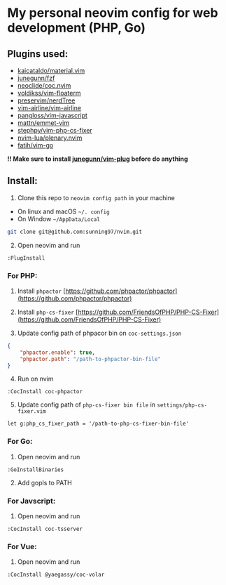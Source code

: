 # My personal neovim config for web development (PHP, Go)

## Plugins used:
- [kaicataldo/material.vim](https://github.com/kaicataldo/material.vim)
- [junegunn/fzf](https://github.com/junegunn/fzf)
- [neoclide/coc.nvim](https://github.com/neoclide/coc.nvim)
- [voldikss/vim-floaterm](https://github.com/voldikss/vim-floaterm)
- [preservim/nerdTree](https://github.com/preservim/nerdtree)
- [vim-airline/vim-airline](https://github.com/vim-airline/vim-airline)
- [pangloss/vim-javascript](https://github.com/pangloss/vim-javascript)
- [mattn/emmet-vim](https://github.com/mattn/emmet-vim)
- [stephpy/vim-php-cs-fixer](https://github.com/stephpy/vim-php-cs-fixer)
- [nvim-lua/plenary.nvim](https://github.com/nvim-lua/plenary.nvim)
- [fatih/vim-go](https://github.com/fatih/vim-go)

**!! Make sure to install [junegunn/vim-plug](https://github.com/junegunn/vim-plug) before do anything**
## Install:


1. Clone this repo to <code>neovim config path</code> in your machine
- On linux and macOS <code>~/. config</code>
- On Window <code>~/AppData/Local</code>

``` bash
git clone git@github.com:sunning97/nvim.git
```

2. Open neovim and run
```
:PlugInstall
```
### For PHP:

1. Install <code>phpactor</code> [https://github.com/phpactor/phpactor](https://github.com/phpactor/phpactor)

2. Install <code>php-cs-fixer</code> [https://github.com/FriendsOfPHP/PHP-CS-Fixer](https://github.com/FriendsOfPHP/PHP-CS-Fixer)

3. Update config path of phpacor bin on <code>coc-settings.json</code>

```json
{
    "phpactor.enable": true,
    "phpactor.path": "/path-to-phpactor-bin-file"
}

```
4. Run on nvim
```
:CocInstall coc-phpactor
```

5. Update config path of <code>php-cs-fixer bin file</code> in <code>settings/php-cs-fixer.vim</code>

```vim
let g:php_cs_fixer_path = '/path-to-php-cs-fixer-bin-file'
```

### For Go:

1. Open neovim and run
```
:GoInstallBinaries
```

2. Add gopls to PATH

### For Javscript:

1. Open neovim and run
```
:CocInstall coc-tsserver
```

### For Vue:

1. Open neovim and run
```
:CocInstall @yaegassy/coc-volar
```
